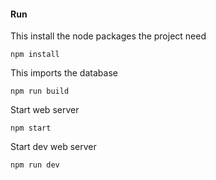 #### Run 

This install the node packages the project need
```
npm install
```

This imports the database
```
npm run build
```

Start web server
```
npm start
```

Start dev web server
```
npm run dev
```